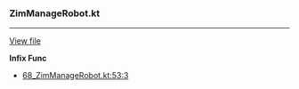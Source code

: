 ### ZimManageRobot.kt
---
[View file](../../precision_analyzed/68_ZimManageRobot.kt)

**Infix Func**

 - [68_ZimManageRobot.kt:53:3](../../precision_analyzed/68_ZimManageRobot.kt#L53)
